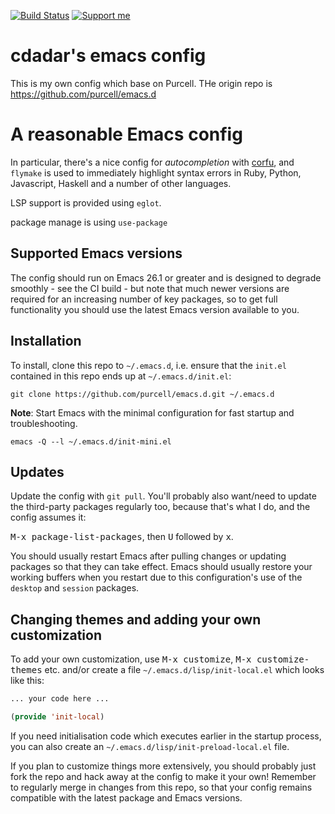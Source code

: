 [![Build Status](https://github.com/cdadar/emacs.d/workflows/CI/badge.svg)](https://github.com/cdadar/emacs.d/actions)
<a href="https://www.patreon.com/sanityinc"><img alt="Support me"
src="https://img.shields.io/badge/Support%20Me-%F0%9F%92%97-ff69b4.svg"></a>

# cdadar's emacs config

This is my own config which base on Purcell. THe origin repo is https://github.com/purcell/emacs.d

# A reasonable Emacs config

In particular, there's a nice config for *autocompletion* with [corfu](https://github.com/minad/corfu), and `flymake` is
used to immediately highlight syntax errors in Ruby, Python, Javascript, Haskell and a number of other languages.

LSP support is provided using `eglot`.

package manage is using `use-package`

## Supported Emacs versions

The config should run on Emacs 26.1 or greater and is designed to degrade smoothly - see the CI build - but note that
much newer versions are required for an increasing number of key packages, so to get full functionality you should use
the latest Emacs version available to you.

## Installation

To install, clone this repo to `~/.emacs.d`, i.e. ensure that the `init.el` contained in this repo ends up at
`~/.emacs.d/init.el`:

```
git clone https://github.com/purcell/emacs.d.git ~/.emacs.d
```

**Note**: Start Emacs with the minimal configuration for fast startup and troubleshooting.

``` shell
emacs -Q --l ~/.emacs.d/init-mini.el
```


## Updates

Update the config with `git pull`. You'll probably also want/need to update the third-party packages regularly too,
because that's what I do, and the config assumes it:

<kbd>M-x package-list-packages</kbd>, then <kbd>U</kbd> followed by <kbd>x</kbd>.

You should usually restart Emacs after pulling changes or updating packages so that they can take effect. Emacs should
usually restore your working buffers when you restart due to this configuration's use of the `desktop` and `session`
packages.

## Changing themes and adding your own customization

To add your own customization, use <kbd>M-x customize</kbd>, <kbd>M-x customize-themes</kbd> etc. and/or create a file
`~/.emacs.d/lisp/init-local.el` which looks like this:

```el
... your code here ...

(provide 'init-local)
```

If you need initialisation code which executes earlier in the startup process, you can also create an
`~/.emacs.d/lisp/init-preload-local.el` file.

If you plan to customize things more extensively, you should probably just fork the repo and hack away at the config to
make it your own!  Remember to regularly merge in changes from this repo, so that your config remains compatible with
the latest package and Emacs versions.

